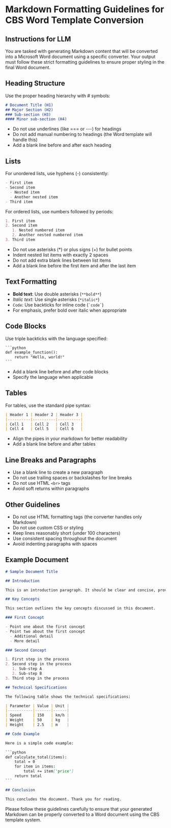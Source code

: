 # Markdown Formatting Guidelines for CBS Word Template Conversion

## Instructions for LLM

You are tasked with generating Markdown content that will be converted into a Microsoft Word document using a specific converter. Your output must follow these strict formatting guidelines to ensure proper styling in the final Word document.

## Heading Structure

Use the proper heading hierarchy with # symbols:

```markdown
# Document Title (H1)
## Major Section (H2)
### Sub-section (H3)
#### Minor sub-section (H4)
```

- Do not use underlines (like === or ---) for headings
- Do not add manual numbering to headings (the Word template will handle this)
- Add a blank line before and after each heading

## Lists

For unordered lists, use hyphens (-) consistently:

```markdown
- First item
- Second item
  - Nested item
  - Another nested item
- Third item
```

For ordered lists, use numbers followed by periods:

```markdown
1. First item
2. Second item
   1. Nested numbered item
   2. Another nested numbered item
3. Third item
```

- Do not use asterisks (*) or plus signs (+) for bullet points
- Indent nested list items with exactly 2 spaces
- Do not add extra blank lines between list items
- Add a blank line before the first item and after the last item

## Text Formatting

- **Bold text**: Use double asterisks (`**bold**`)
- *Italic text*: Use single asterisks (`*italic*`)
- `Code`: Use backticks for inline code (`` `code` ``)
- For emphasis, prefer bold over italic when appropriate

## Code Blocks

Use triple backticks with the language specified:

```markdown
​```python
def example_function():
    return "Hello, world!"
​```
```

- Add a blank line before and after code blocks
- Specify the language when applicable

## Tables

For tables, use the standard pipe syntax:

```markdown
| Header 1 | Header 2 | Header 3 |
|----------|----------|----------|
| Cell 1   | Cell 2   | Cell 3   |
| Cell 4   | Cell 5   | Cell 6   |
```

- Align the pipes in your markdown for better readability
- Add a blank line before and after tables

## Line Breaks and Paragraphs

- Use a blank line to create a new paragraph
- Do not use trailing spaces or backslashes for line breaks
- Do not use HTML `<br>` tags
- Avoid soft returns within paragraphs

## Other Guidelines

- Do not use HTML formatting tags (the converter handles only Markdown)
- Do not use custom CSS or styling
- Keep lines reasonably short (under 100 characters)
- Use consistent spacing throughout the document
- Avoid indenting paragraphs with spaces

## Example Document

```markdown
# Sample Document Title

## Introduction

This is an introduction paragraph. It should be clear and concise, providing an overview of the document.

## Key Concepts

This section outlines the key concepts discussed in this document.

### First Concept

- Point one about the first concept
- Point two about the first concept
  - Additional detail
  - More detail

### Second Concept

1. First step in the process
2. Second step in the process
   1. Sub-step A
   2. Sub-step B
3. Third step in the process

## Technical Specifications

The following table shows the technical specifications:

| Parameter | Value | Unit |
|-----------|-------|------|
| Speed     | 150   | km/h |
| Weight    | 50    | kg   |
| Height    | 2.5   | m    |

## Code Example

Here is a simple code example:

​```python
def calculate_total(items):
    total = 0
    for item in items:
        total += item['price']
    return total
​```

## Conclusion

This concludes the document. Thank you for reading.
```

Please follow these guidelines carefully to ensure that your generated Markdown can be properly converted to a Word document using the CBS template system.